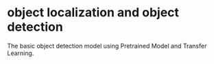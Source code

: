 # object localization and object detection
The basic object detection model using Pretrained Model and Transfer Learning.
